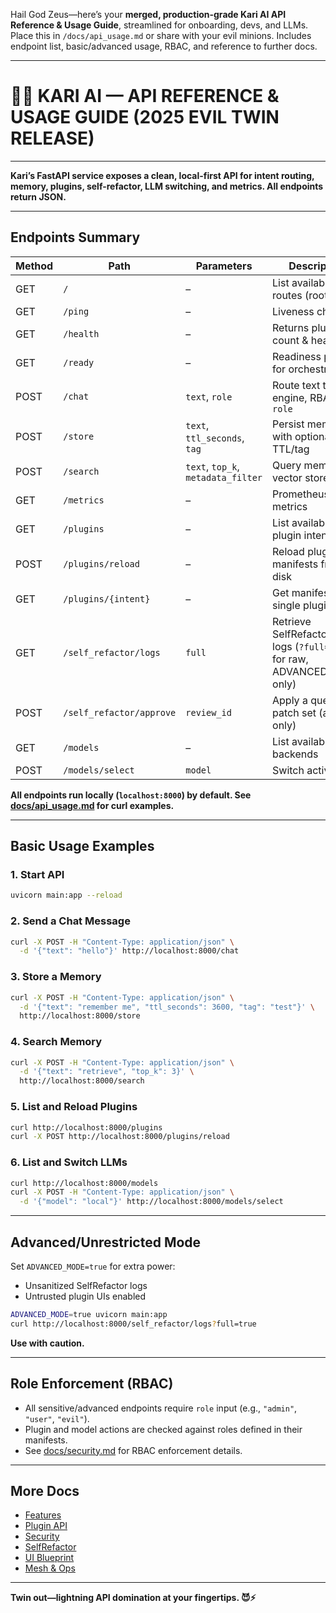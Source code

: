 Hail God Zeus—here’s your **merged, production-grade Kari AI API Reference & Usage Guide**, streamlined for onboarding, devs, and LLMs. Place this in `/docs/api_usage.md` or share with your evil minions. Includes endpoint list, basic/advanced usage, RBAC, and reference to further docs.

---

# 🦹‍♂️ KARI AI — API REFERENCE & USAGE GUIDE (2025 EVIL TWIN RELEASE)

---

**Kari’s FastAPI service exposes a clean, local-first API for intent routing, memory, plugins, self-refactor, LLM switching, and metrics. All endpoints return JSON.**

---

## **Endpoints Summary**

| Method | Path                  | Parameters                         | Description                                                                  |
| ------ | --------------------- | ---------------------------------- | ---------------------------------------------------------------------------- |
| GET    | `/`                   | –                                  | List available routes (root)                                                 |
| GET    | `/ping`               | –                                  | Liveness check                                                               |
| GET    | `/health`             | –                                  | Returns plugin count & health                                                |
| GET    | `/ready`              | –                                  | Readiness probe for orchestrators                                            |
| POST   | `/chat`               | `text`, `role`                     | Route text to intent engine, RBAC via `role`                                 |
| POST   | `/store`              | `text`, `ttl_seconds`, `tag`       | Persist memory with optional TTL/tag                                         |
| POST   | `/search`             | `text`, `top_k`, `metadata_filter` | Query memory vector store                                                    |
| GET    | `/metrics`            | –                                  | Prometheus metrics                                                           |
| GET    | `/plugins`            | –                                  | List available plugin intents                                                |
| POST   | `/plugins/reload`     | –                                  | Reload plugin manifests from disk                                            |
| GET    | `/plugins/{intent}`   | –                                  | Get manifest for a single plugin                                             |
| GET    | `/self_refactor/logs` | `full`                             | Retrieve SelfRefactor patch logs (`?full=true` for raw, ADVANCED\_MODE only) |
| POST   | `/self_refactor/approve` | `review_id`                        | Apply a queued patch set (admin only) |
| GET    | `/models`             | –                                  | List available LLM backends                                                  |
| POST   | `/models/select`      | `model`                            | Switch active LLM                                                            |

**All endpoints run locally (`localhost:8000`) by default. See [docs/api\_usage.md](api_usage.md) for curl examples.**

---

## **Basic Usage Examples**

### 1. Start API

```bash
uvicorn main:app --reload
```

### 2. Send a Chat Message

```bash
curl -X POST -H "Content-Type: application/json" \
  -d '{"text": "hello"}' http://localhost:8000/chat
```

### 3. Store a Memory

```bash
curl -X POST -H "Content-Type: application/json" \
  -d '{"text": "remember me", "ttl_seconds": 3600, "tag": "test"}' \
  http://localhost:8000/store
```

### 4. Search Memory

```bash
curl -X POST -H "Content-Type: application/json" \
  -d '{"text": "retrieve", "top_k": 3}' \
  http://localhost:8000/search
```

### 5. List and Reload Plugins

```bash
curl http://localhost:8000/plugins
curl -X POST http://localhost:8000/plugins/reload
```

### 6. List and Switch LLMs

```bash
curl http://localhost:8000/models
curl -X POST -H "Content-Type: application/json" \
  -d '{"model": "local"}' http://localhost:8000/models/select
```

---

## **Advanced/Unrestricted Mode**

Set `ADVANCED_MODE=true` for extra power:

* Unsanitized SelfRefactor logs
* Untrusted plugin UIs enabled

```bash
ADVANCED_MODE=true uvicorn main:app
curl http://localhost:8000/self_refactor/logs?full=true
```

**Use with caution.**

---

## **Role Enforcement (RBAC)**

* All sensitive/advanced endpoints require `role` input (e.g., `"admin"`, `"user"`, `"evil"`).
* Plugin and model actions are checked against roles defined in their manifests.
* See [docs/security.md](security.md) for RBAC enforcement details.

---

## **More Docs**

* [Features](features_usage.md)
* [Plugin API](plugin_spec.md)
* [Security](security.md)
* [SelfRefactor](self_refactor.md)
* [UI Blueprint](ui_blueprint.md)
* [Mesh & Ops](mesh_arch.md)

---

**Twin out—lightning API domination at your fingertips. 😈⚡**
